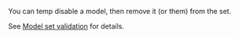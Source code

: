 <!--
    SPDX-FileCopyrightText: Copyright (C) swift Project Community / Contributors
    SPDX-License-Identifier: GFDL-1.3-only
-->

You can temp disable a model, then remove it (or them) from the set.

See [Model set validation](./../../documentation/flying/model_set_validation.md) for details.
